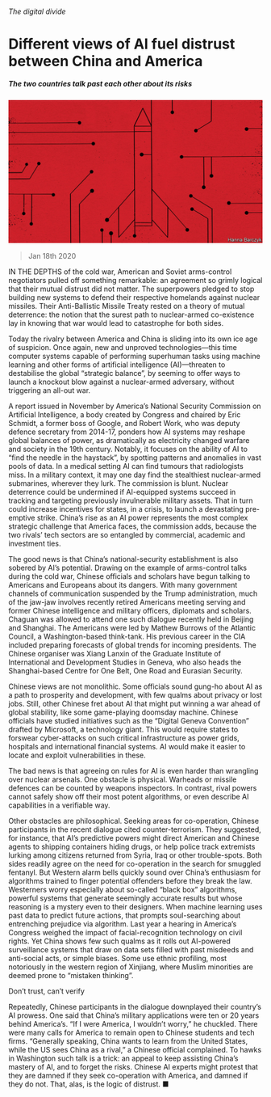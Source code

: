 ###### The digital divide

# Different views of AI fuel distrust between China and America 

##### The two countries talk past each other about its risks 

![image](images/20200118_CND000_1.jpg) 

> Jan 18th 2020 

IN THE DEPTHS of the cold war, American and Soviet arms-control negotiators pulled off something remarkable: an agreement so grimly logical that their mutual distrust did not matter. The superpowers pledged to stop building new systems to defend their respective homelands against nuclear missiles. Their Anti-Ballistic Missile Treaty rested on a theory of mutual deterrence: the notion that the surest path to nuclear-armed co-existence lay in knowing that war would lead to catastrophe for both sides.

Today the rivalry between America and China is sliding into its own ice age of suspicion. Once again, new and unproved technologies—this time computer systems capable of performing superhuman tasks using machine learning and other forms of artificial intelligence (AI)—threaten to destabilise the global “strategic balance”, by seeming to offer ways to launch a knockout blow against a nuclear-armed adversary, without triggering an all-out war.


A report issued in November by America’s National Security Commission on Artificial Intelligence, a body created by Congress and chaired by Eric Schmidt, a former boss of Google, and Robert Work, who was deputy defence secretary from 2014-17, ponders how AI systems may reshape global balances of power, as dramatically as electricity changed warfare and society in the 19th century. Notably, it focuses on the ability of AI to “find the needle in the haystack”, by spotting patterns and anomalies in vast pools of data. In a medical setting AI can find tumours that radiologists miss. In a military context, it may one day find the stealthiest nuclear-armed submarines, wherever they lurk. The commission is blunt. Nuclear deterrence could be undermined if AI-equipped systems succeed in tracking and targeting previously invulnerable military assets. That in turn could increase incentives for states, in a crisis, to launch a devastating pre-emptive strike. China’s rise as an AI power represents the most complex strategic challenge that America faces, the commission adds, because the two rivals’ tech sectors are so entangled by commercial, academic and investment ties.

The good news is that China’s national-security establishment is also sobered by AI’s potential. Drawing on the example of arms-control talks during the cold war, Chinese officials and scholars have begun talking to Americans and Europeans about its dangers. With many government channels of communication suspended by the Trump administration, much of the jaw-jaw involves recently retired Americans meeting serving and former Chinese intelligence and military officers, diplomats and scholars. Chaguan was allowed to attend one such dialogue recently held in Beijing and Shanghai. The Americans were led by Mathew Burrows of the Atlantic Council, a Washington-based think-tank. His previous career in the CIA included preparing forecasts of global trends for incoming presidents. The Chinese organiser was Xiang Lanxin of the Graduate Institute of International and Development Studies in Geneva, who also heads the Shanghai-based Centre for One Belt, One Road and Eurasian Security.

Chinese views are not monolithic. Some officials sound gung-ho about AI as a path to prosperity and development, with few qualms about privacy or lost jobs. Still, other Chinese fret about AI that might put winning a war ahead of global stability, like some game-playing doomsday machine. Chinese officials have studied initiatives such as the “Digital Geneva Convention” drafted by Microsoft, a technology giant. This would require states to forswear cyber-attacks on such critical infrastructure as power grids, hospitals and international financial systems. AI would make it easier to locate and exploit vulnerabilities in these.

The bad news is that agreeing on rules for AI is even harder than wrangling over nuclear arsenals. One obstacle is physical. Warheads or missile defences can be counted by weapons inspectors. In contrast, rival powers cannot safely show off their most potent algorithms, or even describe AI capabilities in a verifiable way.

Other obstacles are philosophical. Seeking areas for co-operation, Chinese participants in the recent dialogue cited counter-terrorism. They suggested, for instance, that AI’s predictive powers might direct American and Chinese agents to shipping containers hiding drugs, or help police track extremists lurking among citizens returned from Syria, Iraq or other trouble-spots. Both sides readily agree on the need for co-operation in the search for smuggled fentanyl. But Western alarm bells quickly sound over China’s enthusiasm for algorithms trained to finger potential offenders before they break the law. Westerners worry especially about so-called “black box” algorithms, powerful systems that generate seemingly accurate results but whose reasoning is a mystery even to their designers. When machine learning uses past data to predict future actions, that prompts soul-searching about entrenching prejudice via algorithm. Last year a hearing in America’s Congress weighed the impact of facial-recognition technology on civil rights. Yet China shows few such qualms as it rolls out AI-powered surveillance systems that draw on data sets filled with past misdeeds and anti-social acts, or simple biases. Some use ethnic profiling, most notoriously in the western region of Xinjiang, where Muslim minorities are deemed prone to “mistaken thinking”.

Don’t trust, can’t verify

Repeatedly, Chinese participants in the dialogue downplayed their country’s AI prowess. One said that China’s military applications were ten or 20 years behind America’s. “If I were America, I wouldn’t worry,” he chuckled. There were many calls for America to remain open to Chinese students and tech firms. “Generally speaking, China wants to learn from the United States, while the US sees China as a rival,” a Chinese official complained. To hawks in Washington such talk is a trick: an appeal to keep assisting China’s mastery of AI, and to forget the risks. Chinese AI experts might protest that they are damned if they seek co-operation with America, and damned if they do not. That, alas, is the logic of distrust. ■

